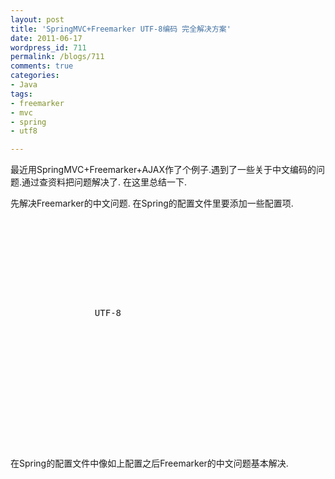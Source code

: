 ```yaml
---
layout: post
title: 'SpringMVC+Freemarker UTF-8编码 完全解决方案'
date: 2011-06-17
wordpress_id: 711
permalink: /blogs/711
comments: true
categories:
- Java
tags:
- freemarker
- mvc
- spring
- utf8

---
```

最近用SpringMVC+Freemarker+AJAX作了个例子.遇到了一些关于中文编码的问题.通过查资料把问题解决了.
在这里总结一下.

先解决Freemarker的中文问题.
在Spring的配置文件里要添加一些配置项.
<pre class="prettyprint linenums">
<bean id="freemarderConfig"
          class="org.springframework.web.servlet.view.freemarker.FreeMarkerConfigurer">
        <property name="templateLoaderPath" value="/ftl/"/>
        <property name="freemarkerVariables">
            <map>
                <entry key="xml_escape" value-ref="fmXmlEscape"/>
            </map>
        </property>
        <property name="freemarkerSettings">
            <props>
                <prop key="defaultEncoding">UTF-8</prop>
            </props>
        </property>
    </bean>
    <bean id="fmXmlEscape" class="freemarker.template.utility.XmlEscape"/>
    <bean id="viewResolver"
          class="org.springframework.web.servlet.view.freemarker.FreeMarkerViewResolver">
        <property name="cache" value="true"/>
        <property name="viewClass"
                  value="org.springframework.web.servlet.view.freemarker.FreeMarkerView"/>
        <property name="suffix" value=".ftl"/>
        <property name="exposeRequestAttributes" value="true"/>
        <property name="exposeSessionAttributes" value="true"/>
        <property name="exposeSpringMacroHelpers" value="true"/>
        <property name="contentType" value="text/html;charset=UTF-8"/>
    </bean>
</pre>
在Spring的配置文件中像如上配置之后Freemarker的中文问题基本解决.
